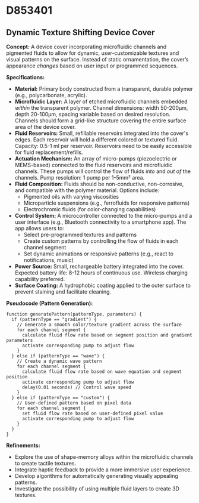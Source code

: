 # D853401

## Dynamic Texture Shifting Device Cover

**Concept:** A device cover incorporating microfluidic channels and pigmented fluids to allow for dynamic, user-customizable textures and visual patterns on the surface. Instead of static ornamentation, the cover’s appearance *changes* based on user input or programmed sequences.

**Specifications:**

*   **Material:** Primary body constructed from a transparent, durable polymer (e.g., polycarbonate, acrylic).
*   **Microfluidic Layer:** A layer of etched microfluidic channels embedded *within* the transparent polymer. Channel dimensions: width 50-200µm, depth 20-100µm, spacing variable based on desired resolution. Channels should form a grid-like structure covering the entire surface area of the device cover.
*   **Fluid Reservoirs:** Small, refillable reservoirs integrated into the cover's edges. Each reservoir will hold a different colored or textured fluid. Capacity: 0.5-1 ml per reservoir. Reservoirs need to be easily accessible for fluid replacement/refills.
*   **Actuation Mechanism:**  An array of micro-pumps (piezoelectric or MEMS-based) connected to the fluid reservoirs and microfluidic channels. These pumps will control the flow of fluids *into* and *out of* the channels.  Pump resolution: 1 pump per 1-5mm² area.
*   **Fluid Composition:** Fluids should be non-conductive, non-corrosive, and compatible with the polymer material. Options include:
    *   Pigmented oils with varying viscosities
    *   Microparticle suspensions (e.g., ferrofluids for responsive patterns)
    *   Electrochromic fluids (for color-changing capabilities)
*   **Control System:** A microcontroller connected to the micro-pumps and a user interface (e.g., Bluetooth connectivity to a smartphone app). The app allows users to:
    *   Select pre-programmed textures and patterns
    *   Create custom patterns by controlling the flow of fluids in each channel segment
    *   Set dynamic animations or responsive patterns (e.g., react to notifications, music)
*   **Power Source:** Small, rechargeable battery integrated into the cover.  Expected battery life: 8-12 hours of continuous use. Wireless charging capability preferred.
*   **Surface Coating:**  A hydrophobic coating applied to the outer surface to prevent staining and facilitate cleaning.

**Pseudocode (Pattern Generation):**

```
function generatePattern(patternType, parameters) {
  if (patternType == "gradient") {
    // Generate a smooth color/texture gradient across the surface
    for each channel segment {
      calculate fluid flow rate based on segment position and gradient parameters
      activate corresponding pump to adjust flow
    }
  } else if (patternType == "wave") {
    // Create a dynamic wave pattern
    for each channel segment {
      calculate fluid flow rate based on wave equation and segment position
      activate corresponding pump to adjust flow
      delay(0.01 seconds) // Control wave speed
    }
  } else if (patternType == "custom") {
    // User-defined pattern based on pixel data
    for each channel segment {
      set fluid flow rate based on user-defined pixel value
      activate corresponding pump to adjust flow
    }
  }
}
```

**Refinements:**

*   Explore the use of shape-memory alloys within the microfluidic channels to create tactile textures.
*   Integrate haptic feedback to provide a more immersive user experience.
*   Develop algorithms for automatically generating visually appealing patterns.
*   Investigate the possibility of using multiple fluid layers to create 3D textures.